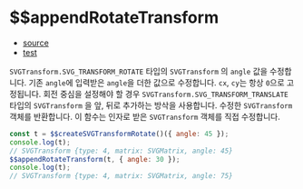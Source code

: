 # \$\$appendRotateTransform

- [source](./appendRotateTransform.index.js)
- [test](./appendRotateTransform.spec.js)

`SVGTransform.SVG_TRANSFORM_ROTATE` 타입의 `SVGTransform` 의 `angle` 값을 수정합니다.
기존 `angle`에 입력받은 `angle`을 더한 값으로 수정합니다.
`cx`, `cy`는 항상 `0`으로 고정됩니다.
회전 중심을 설정해야 할 경우 `SVGTransform.SVG_TRANSFORM_TRANSLATE` 타입의 `SVGTransform` 을 앞, 뒤로 추가하는 방삭을 사용합니다.
수정한 `SVGTransform` 객체를 반환합니다.
이 함수는 인자로 받은 `SVGTransform` 객체를 직접 수정합니다.

```javascript
const t = $$createSVGTransformRotate()({ angle: 45 });
console.log(t);
// SVGTransform {type: 4, matrix: SVGMatrix, angle: 45}
$$appendRotateTransform(t, { angle: 30 });
console.log(t);
// SVGTransform {type: 4, matrix: SVGMatrix, angle: 75}
```
